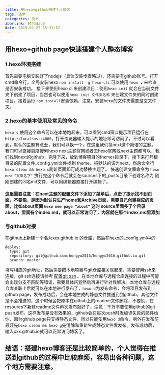 ```yaml
---
title: 用hexo+github搭建个人博客
tags: 技术
categories: 技术
abbrlink: 4443dac6
date: 2019-02-27 15:33:57
---
```

## 用hexo+github page快速搭建个人静态博客

### 1.hexo环境搭建

首先需要电脑安装好了nodejs（具体安装步骤略过），还需要有github账号。打开cmd命令行，全局安装hexo ``npm install -g hexo-cli`` 可以使用 ``hexo v`` 来检查是否安装成功。
接下来使用hexo cli来创建项目：使用``hexo init`` 就会在当前文件夹下创建了项目，当然也可以使用``hexo init 文件夹名称`` 来创建文件夹的同时创建项目。接着运行 ``npm install``安装依赖，注意，安装hexo的文件夹需要是空文件夹。

### 2.hexo的基本使用及常见的命令

``hexo s`` 使用这个命令可以在本地跑起来，可以看到cmd窗口提示项目运行在 ``http://localhost:4000``，打开浏览器输入提示的地址即可访问了，不过可以看到，默认的主题有点丑，我们可以换一个，在这里我们换next这个简洁的主题。我们可以直接百度搜索hexo next主题官网或者去hexo官网找next主题都可以，我们找到next的github，克隆下来，放到博客项目的themes目录下，接下来打开根目录的配置文件_config.yml文件找到 theme，把默认的该为next，然后命令行``hexo clean && hexo s``刷新页面即可成功替换主题了。
快速创建文章命令为 ``hexo new "文章名字"``  执行完这个命令后就会在sources下的_posts目录下创建名称为 刚刚创建的同名md文件，可以用编辑器直接打开编辑了。
#### 这里需要注意：在next主题的配置文件下添加了菜单后，点击了提示找不到页面，不要慌，是因为默认只生产home和Archive页面，需要自己创建相应的页面，比如about页面 ``hexo new page "about"`` 这时 source里面多了个目录about，里面有个index.md，就可以正常访问了，内容就在那个index.md里添加

### 与github对接

在github上新建一个名为xxx.github.io 的仓库，然后在hexo的_config.yml中的

``` 
deploy: 
  type: git 
  repository: git@github.com:hongyu2016/hongyu2016.github.io.git 
  branch: master
```
填写相应的git地址，然后需要把本地项目与git仓库相关联起来，需要使用ssh来连接，git ssh连接请参考 [配置git ssh](https://www.cnblogs.com/superGG1990/p/6844952.html) 。在本地仓库与远程仓库连接的过程中可能会出现分支不匹配等错误，需要具体问题然后再进行针对性解决。本地仓库与远程仓库关联上后就可以在本地进行发布了，``hexo d``为发布命令，会将项目发布到github page，发布成功后，会在本地生成的静态文件推送到到github，其他文件是不会推送的，这个时候会把原本在github上的readme文件删除，不要慌，在resoures下新建readme文件再次发布就好了，注意：千万不要使用github的git push发布，这样发布是没有效果的，github会在每次push时发编译失败的邮件给你，因为github page只支持静态文件，所以只能使用``hexo d``命令，另外在发布前最好先``hexo clean && hexo g``先清除和重新生成静态文件发发布。发布成功后，输入xxx.github.io就可以正常访问博客了。

## 结语：搭建hexo博客还是比较简单的，个人觉得在推送到github的过程中比较麻烦，容易出各种问题，这个地方需要注意。